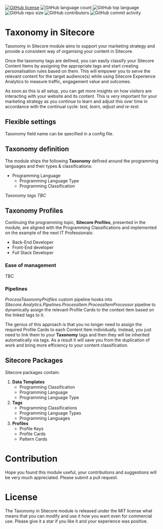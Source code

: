 [![GitHub license](https://img.shields.io/github/license/kate-orlova/taxonomy-in-sitecore.svg)](https://github.com/kate-orlova/taxonomy-in-sitecore/blob/master/LICENSE)
![GitHub language count](https://img.shields.io/github/languages/count/kate-orlova/taxonomy-in-sitecore.svg?style=flat)
![GitHub top language](https://img.shields.io/github/languages/top/kate-orlova/taxonomy-in-sitecore.svg?style=flat)
![GitHub repo size](https://img.shields.io/github/repo-size/kate-orlova/taxonomy-in-sitecore.svg?style=flat)
![GitHub contributors](https://img.shields.io/github/contributors/kate-orlova/taxonomy-in-sitecore)
![GitHub commit activity](https://img.shields.io/github/commit-activity/y/kate-orlova/taxonomy-in-sitecore)

# Taxonomy in Sitecore
Taxonomy in Sitecore module aims to support your marketing strategy and provide a consistent way of organising your content in Sitecore.

Once the taxonomy tags are defined, you can easily classify your Sitecore Content Items by assigning the appropriate tags and start creating personalisation rules based on them. This will empower you to serve the relevant content for the target audience(s) while using Sitecore Experience Analytics to measure traffic, engagement value and outcomes.

As soon as this is all setup, you can get more insights on how visitors are interacting with your website and its content. This is very important for your marketing strategy as you continue to learn and adjust this over time in accordance with the continual cycle: _test, learn, adjust and re-test_. 

## Flexible settings
Taxonomy field name can be specified in a config file.

## Taxonomy definition
The module ships the following **Taxonomy** defined around the programming languages and their types & classifications:

- Programming Language
     - Programming Language Type
     - Programming Classification

_Taxonomy tags TBC_

## Taxonomy Profiles
Continuing the programming topic, **Sitecore Profiles**, presented in the module, are aligned with the Programming Classifications and implemented on the example of the next IT Professionals:
- Back-End Developer
- Front-End developer
- Full Stack Developer


### Ease of management
TBC

### Pipelines
_ProcessTaxonomyProfiles_ custom pipeline hooks into _Sitecore.Analytics.Pipelines.ProcessItem.ProcessItemProcessor_ pipeline to dynamically assign the relevant Profile Cards to the context item based on the linked tags to it.

The genius of this approach is that you no longer need to assign the required Profile Cards to each Content Item individually. Instead, you just need to link them to your **Taxonomy** tags and then they will be inherited automatically via tags. As a result it will save you from the duplication of work and bring more efficiency to your content classification.

## Sitecore Packages
Sitecore packages contain:

1. **Data Templates**
   - Programming Classification
   - Programming Language
   - Programming Language Type
2. **Tags**
   - Programming Classifications
   - Programming Language Types
   - Programming Languages
3. **Profiles**
   - Profile Keys
   - Profile Cards
   - Pattern Cards

# Contribution
Hope you found this module useful, your contributions and suggestions will be very much appreciated. Please submit a pull request.

# License
The Taxonomy in Sitecore module is released under the MIT license what means that you can modify and use it how you want even for commercial use. Please give it a star if you like it and your experience was positive.
